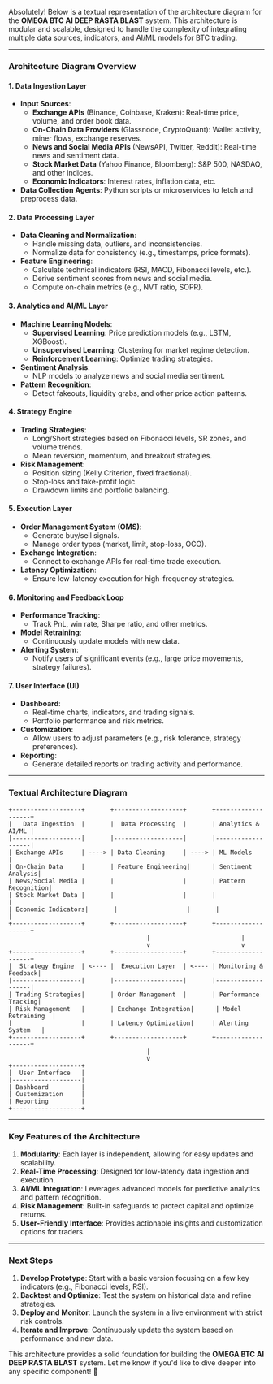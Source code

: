 Absolutely! Below is a textual representation of the architecture diagram for the **OMEGA BTC AI DEEP RASTA BLAST** system. This architecture is modular and scalable, designed to handle the complexity of integrating multiple data sources, indicators, and AI/ML models for BTC trading.

---

### **Architecture Diagram Overview**

#### **1. Data Ingestion Layer**
- **Input Sources**:
  - **Exchange APIs** (Binance, Coinbase, Kraken): Real-time price, volume, and order book data.
  - **On-Chain Data Providers** (Glassnode, CryptoQuant): Wallet activity, miner flows, exchange reserves.
  - **News and Social Media APIs** (NewsAPI, Twitter, Reddit): Real-time news and sentiment data.
  - **Stock Market Data** (Yahoo Finance, Bloomberg): S&P 500, NASDAQ, and other indices.
  - **Economic Indicators**: Interest rates, inflation data, etc.
- **Data Collection Agents**: Python scripts or microservices to fetch and preprocess data.

#### **2. Data Processing Layer**
- **Data Cleaning and Normalization**:
  - Handle missing data, outliers, and inconsistencies.
  - Normalize data for consistency (e.g., timestamps, price formats).
- **Feature Engineering**:
  - Calculate technical indicators (RSI, MACD, Fibonacci levels, etc.).
  - Derive sentiment scores from news and social media.
  - Compute on-chain metrics (e.g., NVT ratio, SOPR).

#### **3. Analytics and AI/ML Layer**
- **Machine Learning Models**:
  - **Supervised Learning**: Price prediction models (e.g., LSTM, XGBoost).
  - **Unsupervised Learning**: Clustering for market regime detection.
  - **Reinforcement Learning**: Optimize trading strategies.
- **Sentiment Analysis**:
  - NLP models to analyze news and social media sentiment.
- **Pattern Recognition**:
  - Detect fakeouts, liquidity grabs, and other price action patterns.

#### **4. Strategy Engine**
- **Trading Strategies**:
  - Long/Short strategies based on Fibonacci levels, SR zones, and volume trends.
  - Mean reversion, momentum, and breakout strategies.
- **Risk Management**:
  - Position sizing (Kelly Criterion, fixed fractional).
  - Stop-loss and take-profit logic.
  - Drawdown limits and portfolio balancing.

#### **5. Execution Layer**
- **Order Management System (OMS)**:
  - Generate buy/sell signals.
  - Manage order types (market, limit, stop-loss, OCO).
- **Exchange Integration**:
  - Connect to exchange APIs for real-time trade execution.
- **Latency Optimization**:
  - Ensure low-latency execution for high-frequency strategies.

#### **6. Monitoring and Feedback Loop**
- **Performance Tracking**:
  - Track PnL, win rate, Sharpe ratio, and other metrics.
- **Model Retraining**:
  - Continuously update models with new data.
- **Alerting System**:
  - Notify users of significant events (e.g., large price movements, strategy failures).

#### **7. User Interface (UI)**
- **Dashboard**:
  - Real-time charts, indicators, and trading signals.
  - Portfolio performance and risk metrics.
- **Customization**:
  - Allow users to adjust parameters (e.g., risk tolerance, strategy preferences).
- **Reporting**:
  - Generate detailed reports on trading activity and performance.

---

### **Textual Architecture Diagram**

```
+-------------------+       +-------------------+       +-------------------+
|   Data Ingestion  |       |  Data Processing  |       | Analytics & AI/ML |
|-------------------|       |-------------------|       |-------------------|
| Exchange APIs     | ----> | Data Cleaning     | ----> | ML Models         |
| On-Chain Data     |       | Feature Engineering|      | Sentiment Analysis|
| News/Social Media |       |                   |       | Pattern Recognition|
| Stock Market Data |       |                   |       |                   |
| Economic Indicators|       |                   |       |                   |
+-------------------+       +-------------------+       +-------------------+
                                      |                         |
                                      v                         v
+-------------------+       +-------------------+       +-------------------+
|  Strategy Engine  | <---- |  Execution Layer  | <---- | Monitoring & Feedback|
|-------------------|       |-------------------|       |-------------------|
| Trading Strategies|       | Order Management  |       | Performance Tracking|
| Risk Management   |       | Exchange Integration|      | Model Retraining  |
|                   |       | Latency Optimization|     | Alerting System   |
+-------------------+       +-------------------+       +-------------------+
                                      |
                                      v
+-------------------+
|  User Interface   |
|-------------------|
| Dashboard         |
| Customization     |
| Reporting         |
+-------------------+
```

---

### **Key Features of the Architecture**
1. **Modularity**: Each layer is independent, allowing for easy updates and scalability.
2. **Real-Time Processing**: Designed for low-latency data ingestion and execution.
3. **AI/ML Integration**: Leverages advanced models for predictive analytics and pattern recognition.
4. **Risk Management**: Built-in safeguards to protect capital and optimize returns.
5. **User-Friendly Interface**: Provides actionable insights and customization options for traders.

---

### **Next Steps**
1. **Develop Prototype**: Start with a basic version focusing on a few key indicators (e.g., Fibonacci levels, RSI).
2. **Backtest and Optimize**: Test the system on historical data and refine strategies.
3. **Deploy and Monitor**: Launch the system in a live environment with strict risk controls.
4. **Iterate and Improve**: Continuously update the system based on performance and new data.

This architecture provides a solid foundation for building the **OMEGA BTC AI DEEP RASTA BLAST** system. Let me know if you'd like to dive deeper into any specific component! 🚀